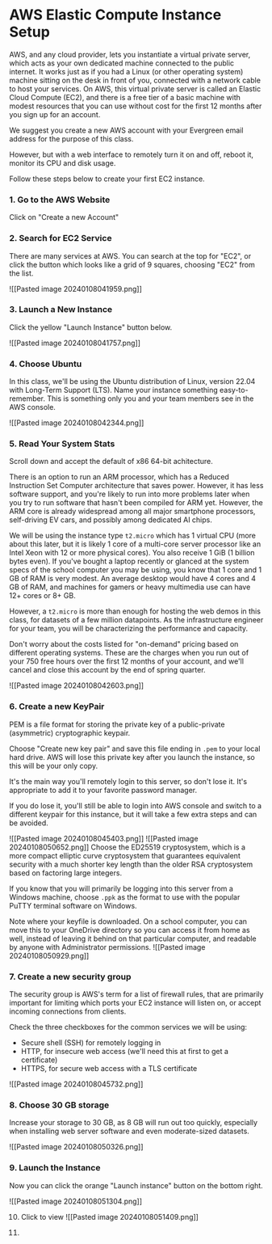# AWS Elastic Compute Instance Setup
AWS, and any cloud provider, lets you instantiate a virtual private server,
which acts as your own dedicated machine connected to the public internet.
It works just as if you had a Linux (or other operating system) machine sitting on the desk in front of you, connected with a network cable to host your services.
On AWS, this virtual private server is called an Elastic Cloud Compute (EC2), and there is a free tier of a basic machine with modest resources that you can use without cost for the first 12 months after you sign up for an account.

We suggest you create a new AWS account with your Evergreen email address for the purpose of this class.

However, but with a web interface to remotely turn it on and off, reboot it, monitor its CPU and disk usage.

Follow these steps below to create your first EC2 instance.
### 1. Go to the AWS Website
Click on "Create a new Account"

### 2. Search for EC2 Service
There are many services at AWS. You can search at the top for "EC2", or click the button which looks like a grid of 9 squares, choosing "EC2" from the list.

![[Pasted image 20240108041959.png]]
### 3. Launch a New Instance
Click the yellow "Launch Instance" button below.

![[Pasted image 20240108041757.png]]

### 4. Choose Ubuntu
In this class, we'll be using the Ubuntu distribution of Linux, version 22.04 with Long-Term Support (LTS). Name your instance something easy-to-remember. This is something only you and your team members see in the AWS console.

![[Pasted image 20240108042344.png]]

### 5. Read Your System Stats
Scroll down and accept the default of x86 64-bit achitecture.

There is an option to run an ARM processor, which has a Reduced Instruction Set Computer architecture that saves power. However, it has less software support, and you're likely to run into more problems later when you try to run software that hasn't been compiled for ARM yet. However, the ARM core is already widespread among all major smartphone processors, self-driving EV cars, and possibly among dedicated AI chips.

We will be using the instance type `t2.micro` which has 1 virtual CPU (more about this later, but it is likely 1 core of a multi-core server processor like an Intel Xeon with 12 or more physical cores). You also receive 1 GiB (1 billion bytes even). If you've bought a laptop recently or glanced at the system specs of the school computer you may be using, you know that 1 core and 1 GB of RAM is very modest. An average desktop would have 4 cores and 4 GB of RAM, and machines for gamers or heavy multimedia use can have 12+ cores or 8+ GB.

However, a `t2.micro` is more than enough for hosting the web demos in this class, for datasets of a few million datapoints. As the infrastructure engineer for your team, you will be characterizing the performance and capacity.

Don't worry about the costs listed for "on-demand" pricing based on different operating systems. These are the charges when you run out of your 750 free hours over the first 12 months of your account, and we'll cancel and close this account by the end of spring quarter.

![[Pasted image 20240108042603.png]]

### 6. Create a new KeyPair

PEM is a file format for storing the private key of a public-private (asymmetric) cryptographic keypair.

Choose "Create new key pair" and save this file ending in `.pem` to your local hard drive. AWS will lose this private key after you launch the instance, so this will be your only copy.

It's the main way you'll remotely login to this server, so don't lose it. It's appropriate to add it to your favorite password manager.

If you do lose it, you'll still be able to login into AWS console and switch to a different keypair for this instance, but it will take a few extra steps and can be avoided.

![[Pasted image 20240108045403.png]]
![[Pasted image 20240108050652.png]]
Choose the ED25519 cryptosystem, which is a more compact elliptic curve cryptosystem that guarantees equivalent security with a much shorter key length than the older RSA cryptosystem based on factoring large integers.

If you know that you will primarily be logging into this server from a Windows machine, choose `.ppk` as the format to use with the popular PuTTY terminal software on Windows.

Note where your keyfile is downloaded.
On a school computer, you can move this to your OneDrive directory so you can access it from home as well, instead of leaving it behind on that particular computer, and readable by anyone with Administrator permissions.
![[Pasted image 20240108050929.png]]
### 7.  Create a new security group


The security group is AWS's term for a list of firewall rules, that are primarily important for limiting which ports your EC2 instance will listen on, or accept incoming connections from clients.

Check the three checkboxes for the common services we will be using:
* Secure shell (SSH) for remotely logging in
* HTTP, for insecure web access (we'll need this at first to get a certificate)
* HTTPS, for secure web access with a TLS certificate

![[Pasted image 20240108045732.png]]

### 8. Choose 30 GB storage

Increase your storage to 30 GB, as 8 GB will run out too quickly, especially when installing web server software and even moderate-sized datasets.

![[Pasted image 20240108050326.png]]

### 9. Launch the Instance

Now you can click the orange "Launch instance" button on the bottom right.

![[Pasted image 20240108051304.png]]

10. Click to view 
![[Pasted image 20240108051409.png]]

11. 